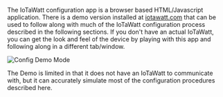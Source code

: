 The IoTaWatt configuration app is a browser based HTML/Javascript application. There is a demo version installed at [iotawatt.com](http://iotawatt.com/) that can be used to follow along with much of the IoTaWatt configuration process described in the following sections.  If you don't have an actual IoTaWatt, you can get the look and feel of the device by playing with this app and following along in a different tab/window.

![Config Demo Mode](http://iotawatt.com/Images/config_demo_mode.PNG)

The Demo is limited in that it does not have an IoTaWatt to communicate with, but it can accurately simulate most of the configuration procedures described here.